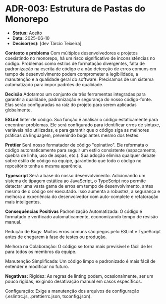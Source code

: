 # ADR-003: Estrutura de Pastas do Monorepo

- **Status:** Aceito
- **Data:** 2025-06-10
- **Decisor(es):** [dev Tárcio Teixeira]

**Contexto e problema**
Com múltiplos desenvolvedores e projetos coexistindo no monorepo, há um risco significativo de inconsistências no código. Problemas como estilos de formatação divergentes, falta de padronização na escrita de código e a não detecção de erros comuns em tempo de desenvolvimento podem comprometer a legibilidade, a manutenção e a qualidade geral do software. Precisamos de um sistema automatizado para impor padrões de qualidade.

**Decisão**
Adotamos um conjunto de três ferramentas integradas para garantir a qualidade, padronização e segurança do nosso código-fonte. Elas serão configuradas na raiz do projeto para serem aplicadas globalmente.

**ESLint**
linter de código. Sua função é analisar o código estaticamente para encontrar problemas. Ele será configurado para identificar erros de sintaxe, variáveis não utilizadas, e para garantir que o código siga as melhores práticas da linguagem, prevenindo bugs antes mesmo dos testes.

**Prettier**
Será nosso formatador de código "opinativo". Ele reformata o código automaticamente para seguir um estilo consistente (espaçamento, quebra de linha, uso de aspas, etc.). Sua adoção elimina qualquer debate sobre estilo de código na equipe, garantindo que todo o código no repositório tenha a mesma aparência.

**Typescript**
Será a base do nosso desenvolvimento. Adicionando um sistema de tipagem estática ao JavaScript, o TypeScript nos permite detectar uma vasta gama de erros em tempo de desenvolvimento, antes mesmo de o código ser executado. Isso aumenta a robustez, a segurança e melhora a experiência do desenvolvedor com auto-complete e refatoração mais inteligentes.

**Consequências**
**Positivas**
Padronização Automatizada: O código é formatado e verificado automaticamente, economizando tempo de revisão manual.

Redução de Bugs: Muitos erros comuns são pegos pelo ESLint e TypeScript antes de chegarem à fase de testes ou produção.

Melhora na Colaboração: O código se torna mais previsível e fácil de ler para todos os membros da equipe.

Manutenção Simplificada: Um código limpo e padronizado é mais fácil de entender e modificar no futuro.

**Negativas:**
Rigidez: As regras de linting podem, ocasionalmente, ser um pouco rígidas, exigindo desativação manual em casos específicos.

Configuração: Exige a manutenção dos arquivos de configuração (.eslintrc.js, .prettierrc.json, tsconfig.json).
